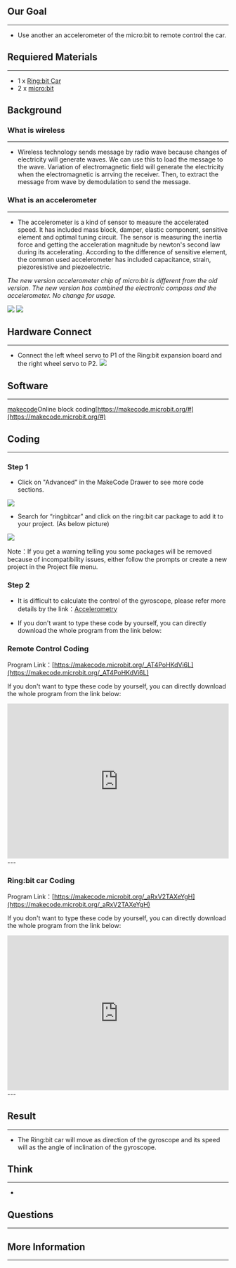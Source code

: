 ## Our Goal
---
- Use another an accelerometer of the micro:bit to remote control the car.

## Requiered Materials
---
- 1 x [Ring:bit Car](https://www.elecfreaks.com/estore)
- 2 x [micro:bit](https://www.elecfreaks.com/estore)

## Background ##
### What is wireless ###
---
- Wireless technology sends message by radio wave because changes of electricity will generate waves. We can use this to load the message to the wave. Variation of electromagnetic field will generate the electricity when the electromagnetic is arrving the receiver. Then, to extract the message from wave by demodulation to send the message.

### What is an accelerometer ###
---
- The accelerometer is a kind of sensor to measure the accelerated speed. It has included mass block, damper, elastic component, sensitive element and optimal tuning circuit. The sensor is measuring the inertia force and getting the acceleration magnitude by newton's second law  during its accelerating. According to the difference of sensitive element, the common used accelerometer has included capacitance, strain, piezoresistive and piezoelectric.

 *The new version accelerometer chip of micro:bit is different from the old version. The new version has combined the electronic compass and the accelerometer. No change for usage.*

 ![](https://i.imgur.com/2n6TbVZ.png)  ![](https://i.imgur.com/F0frwo6.jpg)

## Hardware Connect
---
- Connect the left wheel servo to P1 of the Ring:bit expansion board and the right wheel servo to P2.
![](https://i.imgur.com/jBVHea8.png)

## Software
---
[makecode](https://makecode.microbit.org/#)Online block coding[https://makecode.microbit.org/#](https://makecode.microbit.org/#)

## Coding
---
### Step 1
- Click on "Advanced" in the MakeCode Drawer to see more code sections.

![](https://i.imgur.com/2qCyzQ7.png)

- Search for “ringbitcar” and click on the ring:bit car package to add it to your project. (As below picture)

![](https://i.imgur.com/1Wq2Mov.jpg)

Note：If you get a warning telling you some packages will be removed because of incompatibility issues, either follow the prompts or create a new project in the Project file menu.

### Step 2 ###

- It is difficult to calculate the control of the gyroscope, please refer more details by the link：[Accelerometry](ring_bit_car_v2_accelerometer_arithmetic.md)

- If you don't want to type these code by yourself, you can directly download the whole program from the link below:

### Remote Control Coding
Program Link：[https://makecode.microbit.org/_AT4PoHKdVi6L](https://makecode.microbit.org/_AT4PoHKdVi6L)

If you don't want to type these code by yourself, you can directly download the whole program from the link below:

<div style="position:relative;height:0;padding-bottom:70%;overflow:hidden;"><iframe style="position:absolute;top:0;left:0;width:100%;height:100%;" src="https://makecode.microbit.org/#pub:_AT4PoHKdVi6L" frameborder="0" sandbox="allow-popups allow-forms allow-scripts allow-same-origin"></iframe></div>  
---

### Ring:bit car Coding ###
Program Link：[https://makecode.microbit.org/_aRxV2TAXeYgH](https://makecode.microbit.org/_aRxV2TAXeYgH)

If you don't want to type these code by yourself, you can directly download the whole program from the link below:

<div style="position:relative;height:0;padding-bottom:70%;overflow:hidden;"><iframe style="position:absolute;top:0;left:0;width:100%;height:100%;" src="https://makecode.microbit.org/#pub:_aRxV2TAXeYgH" frameborder="0" sandbox="allow-popups allow-forms allow-scripts allow-same-origin"></iframe></div>  
---


## Result
---
- The Ring:bit car will move as direction of the gyroscope and its speed will as the angle of inclination of the gyroscope.


## Think
---
- 

## Questions
---


## More Information   
---

